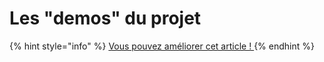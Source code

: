 # Les "demos" du projet



{% hint style="info" %}
[Vous pouvez améliorer cet article ! ](../communaute-agile-bim/contribuer.md)
{% endhint %}

